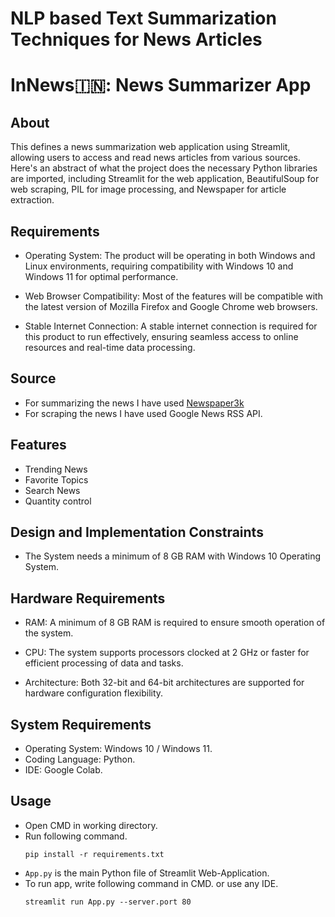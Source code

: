 # NLP based Text Summarization Techniques for News Articles

# InNews🇮🇳: News Summarizer App

## About

This defines a news summarization web application using Streamlit, allowing users to access and read news articles from various sources. Here's an abstract of what the project does the necessary Python libraries are imported, including Streamlit for the 
web application, BeautifulSoup for web scraping, PIL for image processing, and Newspaper for article extraction.

## Requirements

- Operating System: The product will be operating in both Windows and Linux environments, requiring compatibility with Windows 10 and Windows 11 for optimal performance.

- Web Browser Compatibility: Most of the features will be compatible with the latest version of Mozilla Firefox and Google Chrome web browsers.

- Stable Internet Connection: A stable internet connection is required for this product to run effectively, ensuring seamless access to online resources and real-time data processing.

## Source
- For summarizing the news I have used [Newspaper3k](https://newspaper.readthedocs.io/en/latest/)
- For scraping the news I have used Google News RSS API.

## Features
- Trending News
- Favorite Topics
- Search News
- Quantity control

  
## Design and Implementation Constraints

- The System needs a minimum of 8 GB RAM with Windows 10 Operating System.

## Hardware Requirements

- RAM: A minimum of 8 GB RAM is required to ensure smooth operation of the system.
  
- CPU: The system supports processors clocked at 2 GHz or faster for efficient processing of data and tasks.
  
- Architecture: Both 32-bit and 64-bit architectures are supported for hardware configuration flexibility.

## System Requirements
- Operating System: Windows 10 / Windows 11.
- Coding Language: Python.
- IDE: Google Colab.
  
## Usage

- Open CMD in working directory.
- Run following command.
  ```
  pip install -r requirements.txt
  ```
- `App.py` is the main Python file of Streamlit Web-Application. 
- To run app, write following command in CMD. or use any IDE.
  ```
  streamlit run App.py --server.port 80
  ```



